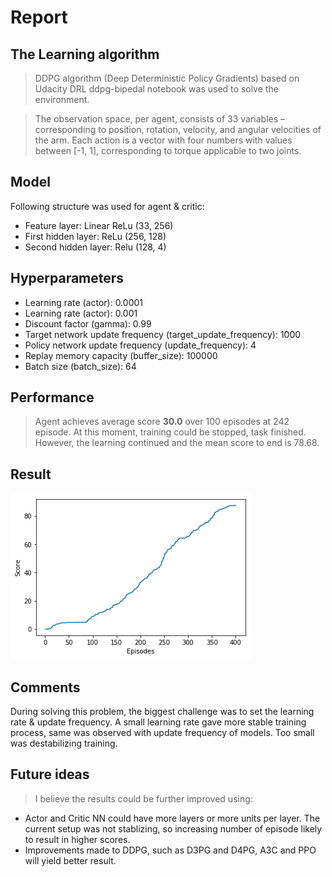 # Report
## The Learning algorithm
> DDPG algorithm (Deep Deterministic Policy Gradients) based on Udacity DRL ddpg-bipedal notebook was used to solve the environment. 

> The observation space, per agent, consists of 33 variables – corresponding to position, rotation, velocity, and angular velocities 
of the arm. Each action is a vector with four numbers with values between \[-1, 1\], corresponding to torque applicable to two joints.


## Model
Following structure was used for agent & critic:

+ Feature layer: Linear ReLu (33, 256)
+ First hidden layer: ReLu (256, 128)
+ Second hidden layer: Relu (128, 4)

## Hyperparameters
+ Learning rate (actor): 0.0001
+ Learning rate (actor): 0.001
+ Discount factor (gamma): 0.99
+ Target network update frequency (target_update_frequency): 1000
+ Policy network update frequency (update_frequency): 4
+ Replay memory capacity (buffer_size): 100000
+ Batch size (batch_size): 64

## Performance
> Agent achieves average score **30.0** over 100 episodes at 242 episode. 
At this moment, training could be stopped, task finished.
However, the learning continued and the mean score to end is 78.68.

## Result 
![Result](result.png)

## Comments
During solving this problem, the biggest challenge was to set the learning rate & update frequency.
A small learning rate gave more stable training process, same was observed with update frequency of models. 
Too small was destabilizing training. 

## Future ideas
> I believe the results could be further improved using:

+ Actor and Critic NN could have more layers or more units per layer. The current setup was not stablizing, so increasing number of episode likely to result in higher scores.
+ Improvements made to DDPG, such as D3PG and D4PG, A3C and PPO will yield better result.
